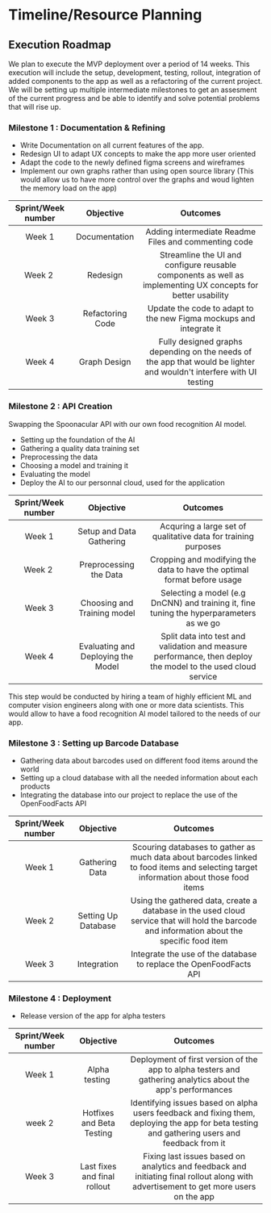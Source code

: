 # Timeline/Resource Planning

## Execution Roadmap

We plan to execute the MVP deployment over a period of 14 weeks. This execution will include the setup, development, testing, rollout, integration of added components to the app as well as a refactoring of the current project. We will be setting up multiple intermediate milestones to get an assesment of the current progress and be able to identify and solve potential problems that will rise up.

### Milestone 1 : Documentation & Refining

- Write Documentation on all current features of the app.
- Redesign UI to adapt UX concepts to make the app more user oriented
- Adapt the code to the newly defined figma screens and wireframes
- Implement our own graphs rather than using open source library (This would allow us to have more control over the graphs and woud lighten the memory load on the app)

|Sprint/Week number | Objective  | Outcomes    |
| :---------------: | :--------: | :---------: |
|Week 1 | Documentation | Adding intermediate Readme Files and commenting code|
|Week 2 | Redesign | Streamline the UI and configure reusable components as well as implementing UX concepts for better usability|
|Week 3 | Refactoring Code| Update the code to adapt to the new Figma mockups and integrate it|
|Week 4 | Graph Design | Fully designed graphs depending on the needs of the app that would be lighter and wouldn't interfere with UI testing |

### Milestone 2 : API Creation
Swapping the Spoonacular API with our own food recognition AI model.

- Setting up the foundation of the AI
- Gathering a quality data training set
- Preprocessing the data
- Choosing a model and training it
- Evaluating the model
- Deploy the AI to our personnal cloud, used for the application

|Sprint/Week number | Objective  | Outcomes    |
| :---------------: | :--------: | :---------: |
|Week 1 | Setup and Data Gathering | Acquring a large set of qualitative data for training purposes|
|Week 2 | Preprocessing the Data | Cropping and modifying the data to have the optimal format before usage|
|Week 3 | Choosing and Training model| Selecting a model (e.g DnCNN) and training it, fine tuning the hyperparameters as we go|
|Week 4 | Evaluating and Deploying the Model | Split data into test and validation and measure performance, then deploy the model to the used cloud service |


This step would be conducted by hiring a team of highly efficient ML and computer vision engineers along with one or more data scientists. This would allow to have a food recognition AI model tailored to the needs of our app.

### Milestone 3 : Setting up Barcode Database

- Gathering data about barcodes used on different food items around the world
- Setting up a cloud database with all the needed information about each products
- Integrating the database into our project to replace the use of the OpenFoodFacts API

| Sprint/Week number | Objective  | Outcomes     |
| :----------------: | :--------: | :----------: |
|Week 1| Gathering Data| Scouring databases to gather as much data about barcodes linked to food items and selecting target information about those food items|
|Week 2| Setting Up Database | Using the gathered data, create a database in the used cloud service that will hold the barcode and information about the specific food item|
|Week 3| Integration | Integrate the use of the database to replace the OpenFoodFacts API|

### Milestone 4 : Deployment

- Release version of the app for alpha testers

| Sprint/Week number | Objective  | Outcomes     |
| :----------------: | :--------: | :----------: |
|Week 1| Alpha testing | Deployment of first version of the app to alpha testers and gathering analytics about the app's performances|
|week 2| Hotfixes and Beta Testing | Identifying issues based on alpha users feedback and fixing them, deploying the app for beta testing and gathering users and feedback from it|
|Week 3| Last fixes and final rollout | Fixing last issues based on analytics and feedback and initiating final rollout along with advertisement to get more users on the app| 







